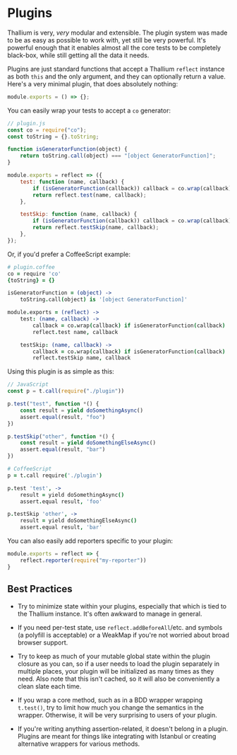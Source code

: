 # Plugins

Thallium is very, *very* modular and extensible. The plugin system was made to be as easy as possible to work with, yet still be very powerful. It's powerful enough that it enables almost all the core tests to be completely black-box, while still getting all the data it needs.

Plugins are just standard functions that accept a Thallium `reflect` instance as both `this` and the only argument, and they can optionally return a value. Here's a very minimal plugin, that does absolutely nothing:

```js
module.exports = () => {};
```

You can easily wrap your tests to accept a `co` generator:

```js
// plugin.js
const co = require("co");
const toString = {}.toString;

function isGeneratorFunction(object) {
    return toString.call(object) === "[object GeneratorFunction]";
}

module.exports = reflect => ({
    test: function (name, callback) {
        if (isGeneratorFunction(callback)) callback = co.wrap(callback);
        return reflect.test(name, callback);
    },

    testSkip: function (name, callback) {
        if (isGeneratorFunction(callback)) callback = co.wrap(callback);
        return reflect.testSkip(name, callback);
    },
});
```

Or, if you'd prefer a CoffeeScript example:

```coffee
# plugin.coffee
co = require 'co'
{toString} = {}

isGeneratorFunction = (object) ->
    toString.call(object) is '[object GeneratorFunction]'

module.exports = (reflect) ->
    test: (name, callback) ->
        callback = co.wrap(callback) if isGeneratorFunction(callback)
        reflect.test name, callback

    testSkip: (name, callback) ->
        callback = co.wrap(callback) if isGeneratorFunction(callback)
        reflect.testSkip name, callback
```

Using this plugin is as simple as this:

```js
// JavaScript
const p = t.call(require("./plugin"))

p.test("test", function *() {
    const result = yield doSomethingAsync()
    assert.equal(result, "foo")
})

p.testSkip("other", function *() {
    const result = yield doSomethingElseAsync()
    assert.equal(result, "bar")
})
```

```coffee
# CoffeeScript
p = t.call require('./plugin')

p.test 'test', ->
    result = yield doSomethingAsync()
    assert.equal result, 'foo'

p.testSkip 'other', ->
    result = yield doSomethingElseAsync()
    assert.equal result, 'bar'
```

You can also easily add reporters specific to your plugin:

```js
module.exports = reflect => {
    reflect.reporter(require("my-reporter"))
}
```

## Best Practices

- Try to minimize state within your plugins, especially that which is tied to the Thallium instance. It's often awkward to manage in general.

- If you need per-test state, use `reflect.addBeforeAll`/etc. and symbols (a polyfill is acceptable) or a WeakMap if you're not worried about broad browser support.

- Try to keep as much of your mutable global state within the plugin closure as you can, so if a user needs to load the plugin separately in multiple places, your plugin will be initialized as many times as they need. Also note that this isn't cached, so it will also be conveniently a clean slate each time.

- If you wrap a core method, such as in a BDD wrapper wrapping `t.test()`, try to limit how much you change the semantics in the wrapper. Otherwise, it will be very surprising to users of your plugin.

- If you're writing anything assertion-related, it doesn't belong in a plugin. Plugins are meant for things like integrating with Istanbul or creating alternative wrappers for various methods.
